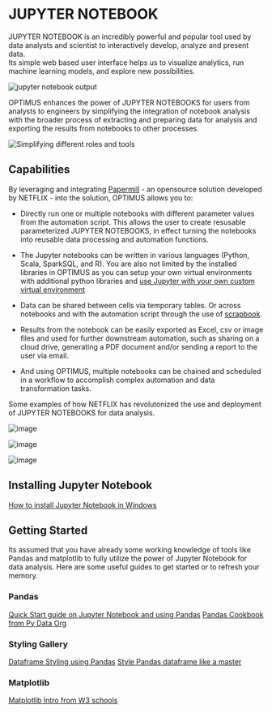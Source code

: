 # JUPYTER NOTEBOOK
JUPYTER NOTEBOOK is an incredibly powerful and popular tool used by data analysts and scientist to interactively develop, analyze and present data.  
Its simple web based user interface helps us to visualize analytics, run machine learning models, and explore new possibilities.

![jupyter notebook output](https://user-images.githubusercontent.com/115925194/210252820-21ec1123-b7f2-4e40-9189-6c574a29ab13.png)

OPTIMUS enhances the power of JUPYTER NOTEBOOKS for users from analysts to engineers by simplifying the integration of notebook analysis with the broader process of extracting and preparing data for analysis and exporting the results from notebooks to other processes.

![Simplifying different roles and tools](https://user-images.githubusercontent.com/115925194/210252907-a826fae2-7671-43a2-ac48-3c894086e432.png)


## Capabilities
By leveraging and integrating [Papermill](https://www.wrighters.io/parameters-jupyter-notebooks-with-papermill/) - an opensource solution developed by NETFLIX - into the solution, OPTIMUS allows you to:
- Directly run one or multiple notebooks with different parameter values from the automation script.  This allows the user to create resusable parameterized JUPYTER NOTEBOOKS, in effect turning the notebooks into reusable data processing and automation functions.
- The Jupyter notebooks can be written in various languages (Python, Scala, SparkSQL, and R).  You are also not limited by the installed libraries in OPTIMUS as you can setup your own virtual environments with additional python libraries and [use Jupyter with your own custom virtual environment](https://towardsdatascience.com/creating-and-using-virtual-environment-on-jupyter-notebook-with-python-db3f5afdd56a)

- Data can be shared between cells via temporary tables.  Or across notebooks and with the automation script through the use of [scrapbook](https://www.wrighters.io/building-jupyter-notebook-workflows-with-scrapbook/).
- Results from the notebook can be easily exported as Excel, csv or image files and used for further downstream automation, such as sharing on a cloud drive, generating a PDF document and/or sending a report to the user via email.
- And using OPTIMUS, multiple notebooks can be chained and scheduled in a workflow to accomplish complex automation and data transformation tasks.

Some examples of how NETFLIX has revolutonized the use and deployment of JUPYTER NOTEBOOKS for data analysis.


![image](https://user-images.githubusercontent.com/115925194/210252972-e67222ef-faaf-4160-acb3-f5d48b2bf4aa.png)


![image](https://user-images.githubusercontent.com/115925194/210252959-91eb22dc-9add-4fa4-a4ee-9b3057e9b68a.png)


![image](https://user-images.githubusercontent.com/115925194/210252919-7cf97006-401a-44a0-aece-1de983972a23.png)


## Installing Jupyter Notebook
[How to install Jupyter Notebook in Windows](https://www.geeksforgeeks.org/how-to-install-jupyter-notebook-in-windows/)

## Getting Started
Its assumed that you have already some working knowledge of tools like Pandas and matplotlib to fully utilize the power of Jupyter Notebook for data analysis.
Here are some useful guides to get started or to refresh your memory.

### Pandas
[Quick Start guide on Jupyter Notebook and using Pandas](https://github.com/jvns/pandas-cookbook)
[Pandas Cookbook from Py Data Org](https://pandas.pydata.org/docs/user_guide/cookbook.html)

### Styling Gallery
[Dataframe Styling using Pandas](https://mode.com/example-gallery/python_dataframe_styling/)
[Style Pandas dataframe like a master](https://towardsdatascience.com/style-pandas-dataframe-like-a-master-6b02bf6468b0)


### Matplotlib
[Matplotlib Intro from W3 schools](https://www.w3schools.com/python/matplotlib_intro.asp)
